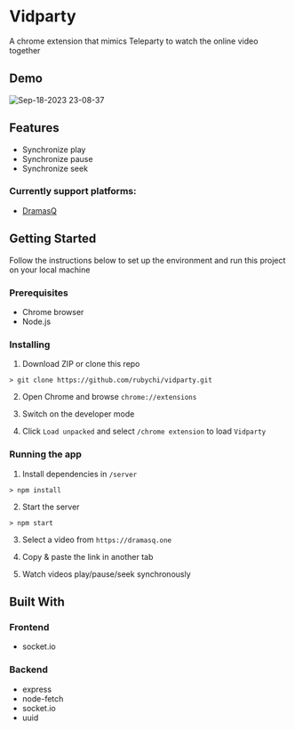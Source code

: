 # Vidparty

A chrome extension that mimics Teleparty to watch the online video together

## Demo

![Sep-18-2023 23-08-37](https://github.com/rubychi/vidparty/assets/18576075/58a71b24-1921-4b7c-923c-a2848ef49a4a)

## Features

- Synchronize play
- Synchronize pause
- Synchronize seek

### Currently support platforms:
- [DramasQ](https://dramasq.one/)

## Getting Started

Follow the instructions below to set up the environment and run this project on your local machine

### Prerequisites

* Chrome browser
* Node.js

### Installing

1. Download ZIP or clone this repo
```
> git clone https://github.com/rubychi/vidparty.git
```

2. Open Chrome and browse `chrome://extensions`

3. Switch on the developer mode

4. Click `Load unpacked` and select `/chrome extension` to load `Vidparty`

### Running the app

1. Install dependencies in `/server`
```
> npm install
```

2. Start the server
```
> npm start
```

3. Select a video from `https://dramasq.one`

4. Copy & paste the link in another tab
   
5. Watch videos play/pause/seek synchronously

## Built With

### Frontend

* socket.io

### Backend

* express
* node-fetch
* socket.io
* uuid
